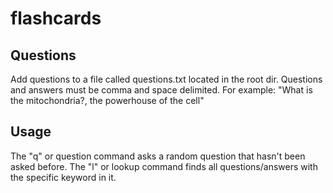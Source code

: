 # flashcards
## Questions
Add questions to a file called questions.txt located in the root dir. Questions and answers must be comma and space delimited.
For example:
"What is the mitochondria?, the powerhouse of the cell"

## Usage
The "q" or question command asks a random question that hasn't been asked before.
The "l" <keyword> or lookup command finds all questions/answers with the specific keyword in it.
